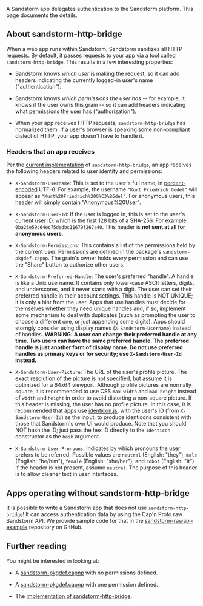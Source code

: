 A Sandstorm app delegates authentication to the Sandstorm
platform. This page documents the details.

## About sandstorm-http-bridge

When a web app runs within Sandstorm, Sandstorm sanitizes all HTTP
requests. By default, it passes requests to your app via a tool called
`sandstorm-http-bridge`. This results in a few interesting properties:

* Sandstorm knows *which user* is making the request, so it can add
  headers indicating the currently logged-in user's name
  ("authentication").

* Sandstorm knows *which permissions the user has* -- for example, it
  knows if the user owns this grain -- so it can add headers
  indicating what permissions the user has ("authorization").

* When your app receives HTTP requests, `sandstorm-http-bridge` has
  normalized them. If a user's browser is speaking some non-compliant
  dialect of HTTP, your app doesn't have to handle it.

### Headers that an app receives

Per the
[current implementation](https://github.com/sandstorm-io/sandstorm/blob/411b344f3acb151693036f3c061b153a2fd91d68/src/sandstorm/sandstorm-http-bridge.c%2B%2B)
of `sandstorm-http-bridge`, an app receives the following headers
related to user identity and permissions:

* `X-Sandstorm-Username`: This is set to the user's full name, in
  [percent-encoded](http://en.wikipedia.org/wiki/Percent-encoding)
  UTF-8. For example, the username `"Kurt Friedrich Gödel"` will
  appear as `"Kurt%20Friedrich%20G%C3%B6del"`.  For anonymous users,
  this header will simply contain "Anonymous%20User".

* `X-Sandstorm-User-Id`: If the user is logged in, this is set to the
  user's current user ID, which is the first 128 bits of a
  SHA-256. For example: `0ba26e59c64ec75dedbc11679f267a40`.  This
  header is **not sent at all for anonymous users**.

* `X-Sandstorm-Permissions`: This contains a list of the permissions
  held by the current user. Permissions are defined in the package's
  `sandstorm-pkgdef.capnp`. The grain's owner holds every permission
  and can use the "Share" button to authorize other users.

* `X-Sandstorm-Preferred-Handle`: The user's preferred "handle". A
  handle is like a Unix username. It contains only lower-case ASCII
  letters, digits, and underscores, and it never starts with a digit.
  The user can set their preferred handle in their account settings.
  This handle is NOT UNIQUE; it is only a hint from the user. Apps
  that use handles must decide for themselves whether they need
  unique handles and, if so, implement some mechanism to deal with
  duplicates (such as prompting the user to choose a different one,
  or just appending some digits). Apps should storngly consider
  using display names (`X-Sandstorm-Username`) instead of handles.
  **WARNING: A user can change their preferred handle at any time.
  Two users can have the same preferred handle. The preferred handle
  is just another form of display name. Do not use preferred handles
  as primary keys or for security; use `X-Sandstorm-User-Id`
  instead.**

* `X-Sandstorm-User-Picture`: The URL of the user's profile picture.
  The exact resolution of the picture is not specified, but assume
  it is optimized for a 64x64 viewport. Although profile pictures
  are normally square, it is recommended to use CSS `max-width` and
  `max-height` instead of `width` and `height` in order to avoid
  distorting a non-square picture. If this header is missing, the
  user has no profile picture. In this case, it is recommended that
  apps use [identicon.js](https://github.com/stewartlord/identicon.js),
  with the user's ID (from `X-Sandstorm-User-Id`) as the input, to
  produce identicons consistent with those that Sandstorm's own UI
  would produce. Note that you should NOT hash the ID; just pass the
  hex ID directly to the `Identicon` constructor as the `hash`
  argument.

* `X-Sandstorm-User-Pronouns`: Indicates by which pronouns the user
  prefers to be referred. Possible values are `neutral` (English:
  "they"), `male` (English: "he/him"), `female` (English: "she/her"),
  and `robot` (English: "it"). If the header is not present, assume
  `neutral`. The purpose of this header is to allow cleaner text in
  user interfaces.

## Apps operating without sandstorm-http-bridge

It is possible to write a Sandstorm app that does not use
`sandstorm-http-bridge`! It can access authentication data by using
the Cap'n Proto raw Sandstorm API. We provide sample code for that in
the
[sandstorm-rawapi-example](https://github.com/sandstorm-io/sandstorm-rawapi-example)
repository on GitHub.

## Further reading

You might be interested in looking at:

* A [sandstorm-pkgdef.capnp](https://github.com/kentonv/ssjekyll/blob/fd09dbdbd6644abe63c50060044b71556130c30d/sandstorm-pkgdef.capnp)
  with no permissions defined.

* A [sandstorm-pkgdef.capnp](https://github.com/jparyani/mediawiki-sandstorm/blob/8c7a7d10b6121cb5e94247f7ea27a46ebf8e84eb/sandstorm-pkgdef.capnp)
  with one permission defined.

* The [implementation of
  sandstorm-http-bridge](https://github.com/sandstorm-io/sandstorm/blob/411b344f3acb151693036f3c061b153a2fd91d68/src/sandstorm/sandstorm-http-bridge.c%2B%2B).
